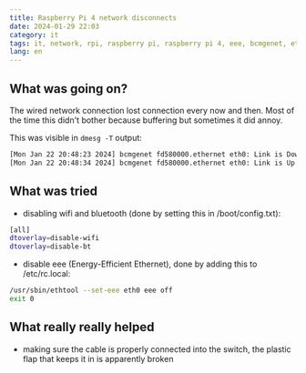 ```yaml
---
title: Raspberry Pi 4 network disconnects
date: 2024-01-29 22:03
category: it
tags: it, network, rpi, raspberry pi, raspberry pi 4, eee, bcmgenet, eth0
lang: en
---
```


## What was going on?

The wired network connection lost connection every now and then. Most of the time this didn't bother because buffering but sometimes it did annoy.

This was visible in `dmesg -T` output:

```bash
[Mon Jan 22 20:48:23 2024] bcmgenet fd580000.ethernet eth0: Link is Down
[Mon Jan 22 20:48:34 2024] bcmgenet fd580000.ethernet eth0: Link is Up - 1Gbps/Full - flow control rx/tx
```

## What was tried

- disabling wifi and bluetooth (done by setting this in /boot/config.txt):

```bash
[all]
dtoverlay=disable-wifi
dtoverlay=disable-bt
```

- disable eee (Energy-Efficient Ethernet), done by adding this to /etc/rc.local:

```bash
/usr/sbin/ethtool --set-eee eth0 eee off
exit 0
```

## What really really helped

- making sure the cable is properly connected into the switch, the plastic flap that keeps it in is apparently broken
